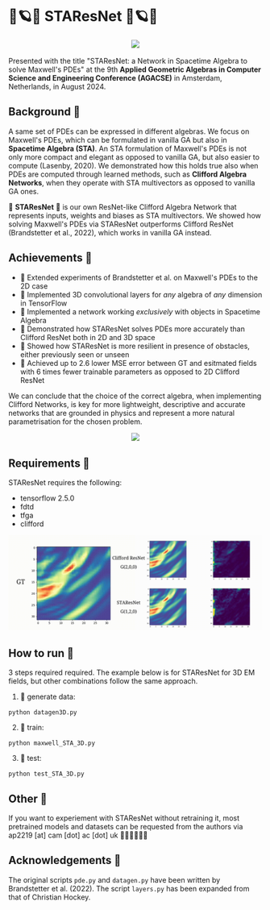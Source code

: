 
#  🌟🪐💫 STAResNet 💫🪐🌟


<p align="center">
<img src="/figures/3Dslices.gif" width="800">
</p>


Presented with the title "STAResNet: a Network in Spacetime Algebra to solve Maxwell's PDEs" at the 9th  **Applied Geometric Algebras in Computer Science and Engineering Conference (AGACSE)** in Amsterdam, Netherlands, in August 2024.


## Background 💫

A same set of PDEs can be expressed in different algebras. We focus on Maxwell's PDEs, which can be formulated in vanilla GA but also in **Spacetime Algebra (STA)**. An STA formulation of Maxwell's PDEs is not only more compact and elegant as opposed to vanilla GA, but also easier to compute (Lasenby, 2020). We demonstrated how this holds true also when PDEs are computed through learned methods, such as **Clifford Algebra Networks**, when they operate with STA multivectors as opposed to vanilla GA ones. 

💫 **STAResNet** 💫 is our own ResNet-like Clifford Algebra Network that represents inputs, weights and biases as STA multivectors. We showed how solving Maxwell's PDEs via STAResNet outperforms Clifford ResNet (Brandstetter et al., 2022), which works in vanilla GA instead.




## Achievements 💫

- 🌟 Extended experiments of Brandstetter et al. on Maxwell's PDEs to the 2D case
- 🌟 Implemented 3D convolutional layers for *any* algebra of *any* dimension in TensorFlow
- 🌟 Implemented a network working *exclusively* with objects in Spacetime Algebra
- 🌟 Demonstrated how STAResNet solves PDEs more accurately than Clifford ResNet both in 2D and 3D space
- 🌟 Showed how STAResNet is more resilient in presence of obstacles, either previously seen or unseen
- 🌟 Achieved up to 2.6 lower MSE error between GT and esitmated fields with 6 times fewer trainable parameters as opposed to 2D Clifford ResNet

We can conclude that the choice of the correct algebra, when implementing Clifford Networks, is key for more lightweight, descriptive and accurate networks that are grounded in physics and represent a more natural parametrisation for the chosen problem.

<p align="center">
<img src="/figures/3D.gif" width="600">
</p>


## Requirements 💫

STAResNet requires the following:

- tensorflow 2.5.0
- fdtd
- tfga
- clifford

<p align="center">
<img src="/figures/2D2.gif" width="600">
</p>

## How to run 💫

3 steps required required. The example below is for STAResNet for 3D EM fields, but other combinations follow the same approach.

1. 🌟 generate data:
```
python datagen3D.py
```
2. 🌟 train:
```
python maxwell_STA_3D.py
```
3. 🌟 test:
```
python test_STA_3D.py
```
## Other 💫

If you want to experiement with STAResNet without retraining it, most pretrained models and datasets can be requested from the authors via ap2219 [at] cam [dot] ac [dot] uk 👨🏼‍🎤👩🏾‍🎤

## Acknowledgements 💫

The original scripts `pde.py` and `datagen.py` have been written by Brandstetter et al. (2022). The script `layers.py` has been expanded from that of Christian Hockey. 




